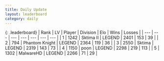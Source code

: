 ```yaml
---
title: Daily Update
layout: leaderboard
category: daily
---
```


{: .leaderboard}
| Rank | LV | Player | Division | Elo | Wins | Losses |
| --- | --- | --- | --- | --- | --- | --- |
| <span data-change="0">1</span> | 1242 | <span title="ID: 402846">Sktima II</span> | LEGEND | <span data-change="0">2401</span> | <span data-change="0">153</span> | <span data-change="0">39</span> |
| <span data-change="0">2</span> | 794 | <span title="ID: 742939">Phantom Knight</span> | LEGEND | <span data-change="6">2364</span> | <span data-change="2">119</span> | <span data-change="0">36</span> |
| <span data-change="79">3</span> | 2550 | <span title="ID: 353063">Sktima</span> | LEGEND | <span data-change="216">2319</span> | <span data-change="66">143</span> | <span data-change="15">73</span> |
| <span data-change="0">4</span> | 1150 | <span title="ID: 540690">poon</span> | LEGEND | <span data-change="27">2298</span> | <span data-change="4">219</span> | <span data-change="0">113</span> |
| <span data-change="-2">5</span> | 1302 | <span title="ID: 261794">MalwareHD</span> | LEGEND | <span data-change="-7">2266</span> | <span data-change="3">71</span> | <span data-change="2">29</span> |